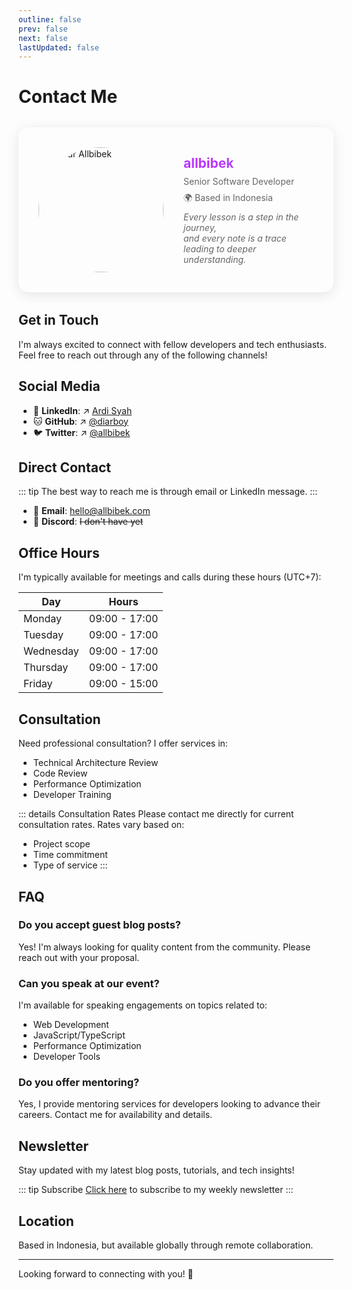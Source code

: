 ```yaml
---
outline: false
prev: false
next: false
lastUpdated: false
---
```

  
# Contact Me

<div class="profile-card">
  <div class="profile-header">
  <img src="/img/hero.png" alt="Avatar Allbibek" class="avatar" style="width:200px; border-radius:50%;">
    <div class="profile-info">
      <h2>allbibek</h2>
      <p>Senior Software Developer</p>
      <p>🌍 Based in Indonesia</p>
      <em>Every lesson is a step in the journey,<br>and every note is a trace leading to deeper understanding.</em>
    </div>
  </div>
</div>

## Get in Touch
  
I'm always excited to connect with fellow developers and tech enthusiasts. Feel free to reach out through any of the following channels!

## Social Media

- 💼 **LinkedIn**: ↗️ <span class="title">[Ardi Syah](https://linkedin.com/in/ardibukan)</span>
- 🐱 **GitHub**: ↗️ <span class="title"> [@diarboy](https://github.com/diarboy)</span> 
- 🐦 **Twitter**: ↗️ <span class="title">[@allbibek ](https://x.com/allbibek)</span> 

## Direct Contact

::: tip
The best way to reach me is through email or LinkedIn message.
:::

- 📧 **Email**: <span class="subtitle">[hello@allbibek.com](mailto:art_cha@yahoo.com)</span>
- 💬 **Discord**: ~~I don't have yet~~

## Office Hours

I'm typically available for meetings and calls during these hours (UTC+7):

| Day       | Hours          |
|-----------|----------------|
| Monday    | 09:00 - 17:00 |
| Tuesday   | 09:00 - 17:00 |
| Wednesday | 09:00 - 17:00 |
| Thursday  | 09:00 - 17:00 |
| Friday    | 09:00 - 15:00 |

## Consultation

Need professional consultation? I offer services in:

- Technical Architecture Review
- Code Review
- Performance Optimization
- Developer Training

::: details Consultation Rates
Please contact me directly for current consultation rates. Rates vary based on:
- Project scope
- Time commitment
- Type of service
:::

## FAQ

### Do you accept guest blog posts?

Yes! I'm always looking for quality content from the community. Please reach out with your proposal.

### Can you speak at our event?

I'm available for speaking engagements on topics related to:
- Web Development
- JavaScript/TypeScript
- Performance Optimization
- Developer Tools

### Do you offer mentoring?

Yes, I provide mentoring services for developers looking to advance their careers. Contact me for availability and details.

## Newsletter

Stay updated with my latest blog posts, tutorials, and tech insights!

::: tip Subscribe
[Click here](https://www.youtube.com/@allbibek.) to subscribe to my weekly newsletter
:::

## Location

Based in Indonesia, but available globally through remote collaboration.

---

Looking forward to connecting with you! 🚀

<style>
.profile-card {
  /* background: linear-gradient(145deg, rgba(255, 255, 255, 0.2), rgba(245, 245, 245, 0.3)); */
  border-radius: 16px;
  box-shadow: 0 4px 20px rgba(0, 0, 0, 0.1);
  padding: 2rem;
  margin: 2rem 0;
  transition: transform 0.4s ease-in-out;
}

.profile-card:hover {
  transform: translateY(-5px);
}

.profile-header {
  display: flex;
  align-items: center;
  gap: 2rem;
}

.profile-avatar {
  width: 120px;
  height: 120px;
  border-radius: 60px;
  object-fit: cover;
  border: 4px solid white;
  box-shadow: 0 2px 10px rgba(0, 0, 0, 0.1);
}

.profile-info {
  flex: 1;
}

.profile-info h2 {
  margin: 0;
  background: linear-gradient(120deg, #bd34fe 30%, #41d1ff);
  -webkit-background-clip: text;
  -webkit-text-fill-color: transparent;
}

.profile-info p, em {
  margin: 0.5rem 0;
  color: #666;
}

@media (max-width: 640px) {
  .profile-header {
    flex-direction: column;
    text-align: center;
    gap: 1rem;
  }
}
</style>
